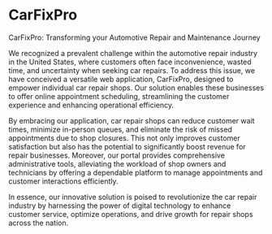 # CarFixPro
CarFixPro: Transforming your Automotive Repair and Maintenance Journey

We recognized a prevalent challenge within the automotive repair industry in the United States, where customers often face inconvenience, wasted time, and uncertainty when seeking car repairs. To address this issue, we have conceived a versatile web application, CarFixPro, designed to empower individual car repair shops. Our solution enables these businesses to offer online appointment scheduling, streamlining the customer experience and enhancing operational efficiency.

By embracing our application, car repair shops can reduce customer wait times, minimize in-person queues, and eliminate the risk of missed appointments due to shop closures. This not only improves customer satisfaction but also has the potential to significantly boost revenue for repair businesses. Moreover, our portal provides comprehensive administrative tools, alleviating the workload of shop owners and technicians by offering a dependable platform to manage appointments and customer interactions efficiently.

In essence, our innovative solution is poised to revolutionize the car repair industry by harnessing the power of digital technology to enhance customer service, optimize operations, and drive growth for repair shops across the nation.
